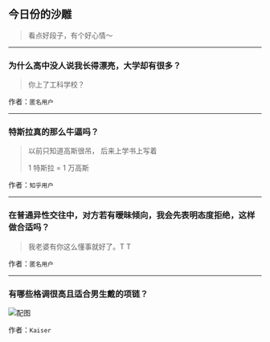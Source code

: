 ## 今日份的沙雕

> 看点好段子，有个好心情～


 
---

### 为什么高中没人说我长得漂亮，大学却有很多？

> 你上了工科学校？


作者：`匿名用户`

---

### 特斯拉真的那么牛逼吗？

> 以前只知道高斯很吊， 后来上学书上写着
> 
> 1 特斯拉 = 1 万高斯


作者：`知乎用户`

---

### 在普通异性交往中，对方若有暧昧倾向，我会先表明态度拒绝，这样做合适吗？

> 我老婆有你这么懂事就好了。T T


作者：`匿名用户`

---

### 有哪些格调很高且适合男生戴的项链？

> 



![配图](http://pic4.zhimg.com/1f1c5a3f793cb5cb02f3f10ac1fbe276_b.jpg)


作者：`Kaiser`